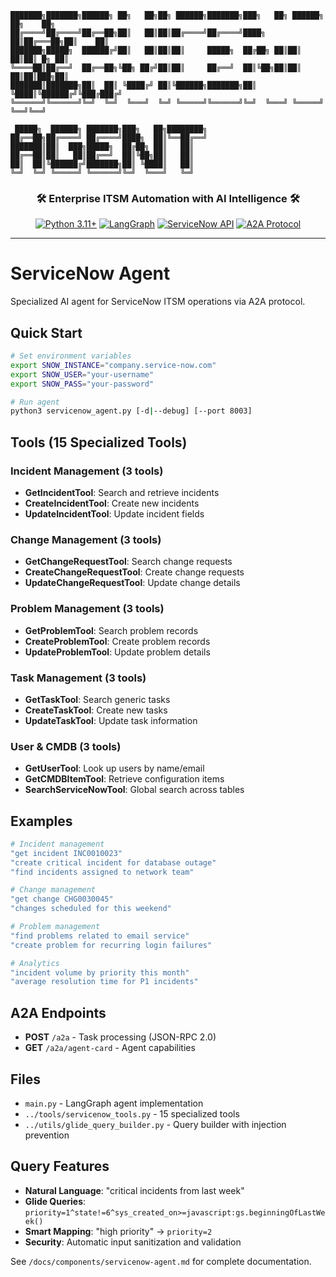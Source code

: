 ```
███████╗███████╗██████╗ ██╗   ██╗██╗ ██████╗███████╗███╗   ██╗ ██████╗ ██╗    ██╗
██╔════╝██╔════╝██╔══██╗██║   ██║██║██╔════╝██╔════╝████╗  ██║██╔═══██╗██║    ██║
███████╗█████╗  ██████╔╝██║   ██║██║██║     █████╗  ██╔██╗ ██║██║   ██║██║ █╗ ██║
╚════██║██╔══╝  ██╔══██╗╚██╗ ██╔╝██║██║     ██╔══╝  ██║╚██╗██║██║   ██║██║███╗██║
███████║███████╗██║  ██║ ╚████╔╝ ██║╚██████╗███████╗██║ ╚████║╚██████╔╝╚███╔███╔╝
╚══════╝╚══════╝╚═╝  ╚═╝  ╚═══╝  ╚═╝ ╚═════╝╚══════╝╚═╝  ╚═══╝ ╚═════╝  ╚══╝╚══╝ 

 █████╗  ██████╗ ███████╗███╗   ██╗████████╗
██╔══██╗██╔════╝ ██╔════╝████╗  ██║╚══██╔══╝
███████║██║  ███╗█████╗  ██╔██╗ ██║   ██║   
██╔══██║██║   ██║██╔══╝  ██║╚██╗██║   ██║   
██║  ██║╚██████╔╝███████╗██║ ╚████║   ██║   
╚═╝  ╚═╝ ╚═════╝ ╚══════╝╚═╝  ╚═══╝   ╚═╝   
```

<div align="center">
  <h3>🛠️ Enterprise ITSM Automation with AI Intelligence 🛠️</h3>
  
  [![Python 3.11+](https://img.shields.io/badge/python-3.11+-blue.svg)](https://www.python.org/downloads/)
  [![LangGraph](https://img.shields.io/badge/LangGraph-0.2.69-green.svg)](https://github.com/langchain-ai/langgraph)
  [![ServiceNow API](https://img.shields.io/badge/ServiceNow-REST%20API-red.svg)](https://developer.servicenow.com/dev.do)
  [![A2A Protocol](https://img.shields.io/badge/A2A%20Protocol-JSON--RPC%202.0-purple.svg)](https://github.com/google-a2a/A2A)
</div>

---

# ServiceNow Agent

Specialized AI agent for ServiceNow ITSM operations via A2A protocol.

## Quick Start

```bash
# Set environment variables
export SNOW_INSTANCE="company.service-now.com"
export SNOW_USER="your-username"
export SNOW_PASS="your-password"

# Run agent
python3 servicenow_agent.py [-d|--debug] [--port 8003]
```

## Tools (15 Specialized Tools)

### Incident Management (3 tools)
- **GetIncidentTool**: Search and retrieve incidents
- **CreateIncidentTool**: Create new incidents  
- **UpdateIncidentTool**: Update incident fields

### Change Management (3 tools)
- **GetChangeRequestTool**: Search change requests
- **CreateChangeRequestTool**: Create change requests
- **UpdateChangeRequestTool**: Update change details

### Problem Management (3 tools)
- **GetProblemTool**: Search problem records
- **CreateProblemTool**: Create problem records
- **UpdateProblemTool**: Update problem details

### Task Management (3 tools)
- **GetTaskTool**: Search generic tasks
- **CreateTaskTool**: Create new tasks
- **UpdateTaskTool**: Update task information

### User & CMDB (3 tools)
- **GetUserTool**: Look up users by name/email
- **GetCMDBItemTool**: Retrieve configuration items
- **SearchServiceNowTool**: Global search across tables

## Examples

```bash
# Incident management
"get incident INC0010023"
"create critical incident for database outage"
"find incidents assigned to network team"

# Change management
"get change CHG0030045"
"changes scheduled for this weekend"

# Problem management
"find problems related to email service"
"create problem for recurring login failures"

# Analytics
"incident volume by priority this month"
"average resolution time for P1 incidents"
```

## A2A Endpoints

- **POST** `/a2a` - Task processing (JSON-RPC 2.0)
- **GET** `/a2a/agent-card` - Agent capabilities

## Files

- `main.py` - LangGraph agent implementation
- `../tools/servicenow_tools.py` - 15 specialized tools
- `../utils/glide_query_builder.py` - Query builder with injection prevention

## Query Features

- **Natural Language**: "critical incidents from last week"
- **Glide Queries**: `priority=1^state!=6^sys_created_on>=javascript:gs.beginningOfLastWeek()`
- **Smart Mapping**: "high priority" → `priority=2`
- **Security**: Automatic input sanitization and validation

See `/docs/components/servicenow-agent.md` for complete documentation.